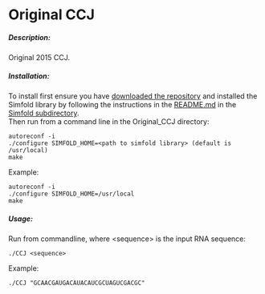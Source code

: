 # Original CCJ    

##### Description:    
Original 2015 CCJ.    

##### Installation:     
To install first ensure you have [downloaded the repository](https://github.com/HosnaJabbari/CCJ/archive/master.zip) and installed the Simfold library by following the instructions in the [README.md](https://github.com/HosnaJabbari/CCJ/tree/master/simfold#simfold) in the [Simfold subdirectory](https://github.com/HosnaJabbari/CCJ/tree/master/simfold).      
Then run from a command line in the Original_CCJ directory: 
```
autoreconf -i   
./configure SIMFOLD_HOME=<path to simfold library> (default is /usr/local)   
make  
```
Example: 
```
autoreconf -i   
./configure SIMFOLD_HOME=/usr/local  
make  
```
##### Usage:   
Run from commandline, where \<sequence> is the input RNA sequence:    
```
./CCJ <sequence>     
```

Example: 
```
./CCJ "GCAACGAUGACAUACAUCGCUAGUCGACGC"    
```
